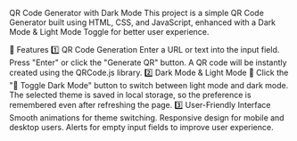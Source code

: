 QR Code Generator with Dark Mode
This project is a simple QR Code Generator built using HTML, CSS, and JavaScript, enhanced with a Dark Mode & Light Mode Toggle for better user experience.

🔹 Features
1️⃣ QR Code Generation
Enter a URL or text into the input field.
Press "Enter" or click the "Generate QR" button.
A QR code will be instantly created using the QRCode.js library.
2️⃣ Dark Mode & Light Mode 🌙
Click the "🌙 Toggle Dark Mode" button to switch between light mode and dark mode.
The selected theme is saved in local storage, so the preference is remembered even after refreshing the page.
3️⃣ User-Friendly Interface
Smooth animations for theme switching.
Responsive design for mobile and desktop users.
Alerts for empty input fields to improve user experience.